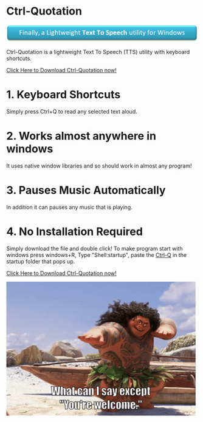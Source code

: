 [mylink]: <https://github.com/LoganTraceur/Ctrl-Quotation/blob/main/Ctrl-Quotation%20Read%20Aloud%20Software.exe> "Install Ctrl-Quotation"

# Ctrl-Quotation
![BannerImage](Extra/Banner.jpg)

Ctrl-Quotation is a lightweight Text To Speech (TTS) utility with keyboard shortcuts.

[Click Here to Download Ctrl-Quotation now!][mylink]

# 1. Keyboard Shortcuts
Simply press Ctrl+Q to read any selected text aloud. 

# 2. Works almost anywhere in windows
It uses native window libraries and so should work in almost any program!

# 3. Pauses Music Automatically
In addition it can pauses any music that is playing. 

# 4. No Installation Required
Simply download the file and double click!
To make program start with windows press windows+R, Type "Shell:startup", paste the [Ctrl-Q][mylink] in the startup folder that pops up.

[Click Here to Download Ctrl-Quotation now!][mylink]

![YoureWelcome](Extra/YoureWelcome.gif)
